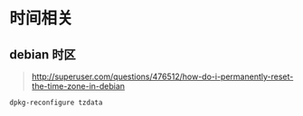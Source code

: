 # 时间相关

## debian 时区

> http://superuser.com/questions/476512/how-do-i-permanently-reset-the-time-zone-in-debian

```
dpkg-reconfigure tzdata
```
